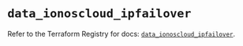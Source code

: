 # `data_ionoscloud_ipfailover`

Refer to the Terraform Registry for docs: [`data_ionoscloud_ipfailover`](https://registry.terraform.io/providers/ionos-cloud/ionoscloud/6.5.8/docs/data-sources/ipfailover).

